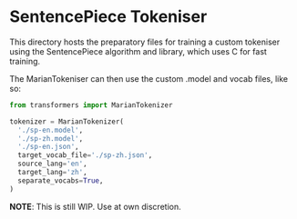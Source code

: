 # SentencePiece Tokeniser 

This directory hosts the preparatory files for training a custom tokeniser
using the SentencePiece algorithm and library, which uses C for fast training.

The MarianTokeniser can then use the custom .model and vocab files, like so:

```py
from transformers import MarianTokenizer

tokenizer = MarianTokenizer(
  './sp-en.model',
  './sp-zh.model',
  './sp-en.json',
  target_vocab_file='./sp-zh.json',
  source_lang='en',
  target_lang='zh',
  separate_vocabs=True,
)

```

**NOTE**: This is still WIP. Use at own discretion.

